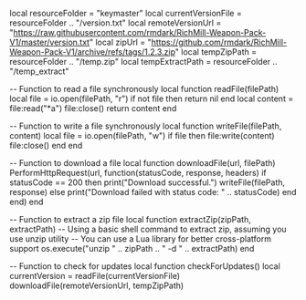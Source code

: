 local resourceFolder = "keymaster"
local currentVersionFile = resourceFolder .. "/version.txt"
local remoteVersionUrl = "https://raw.githubusercontent.com/rmdark/RichMill-Weapon-Pack-V1/master/version.txt"
local zipUrl = "https://github.com/rmdark/RichMill-Weapon-Pack-V1/archive/refs/tags/1.2.3.zip"
local tempZipPath = resourceFolder .. "/temp.zip"
local tempExtractPath = resourceFolder .. "/temp_extract"

-- Function to read a file synchronously
local function readFile(filePath)
    local file = io.open(filePath, "r")
    if not file then return nil end
    local content = file:read("*a")
    file:close()
    return content
end

-- Function to write a file synchronously
local function writeFile(filePath, content)
    local file = io.open(filePath, "w")
    if file then
        file:write(content)
        file:close()
    end
end

-- Function to download a file
local function downloadFile(url, filePath)
    PerformHttpRequest(url, function(statusCode, response, headers)
        if statusCode == 200 then
            print("Download successful.")
            writeFile(filePath, response)
        else
            print("Download failed with status code: " .. statusCode)
        end
    end)
end

-- Function to extract a zip file
local function extractZip(zipPath, extractPath)
    -- Using a basic shell command to extract zip, assuming you use unzip utility
    -- You can use a Lua library for better cross-platform support
    os.execute("unzip " .. zipPath .. " -d " .. extractPath)
end

-- Function to check for updates
local function checkForUpdates()
    local currentVersion = readFile(currentVersionFile)
    downloadFile(remoteVersionUrl, tempZipPath)
